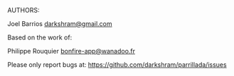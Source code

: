 AUTHORS:

Joel Barrios <darkshram@gmail.com> 

Based on the work of:

Philippe Rouquier <bonfire-app@wanadoo.fr>

Please only report bugs at:
https://github.com/darkshram/parrillada/issues
